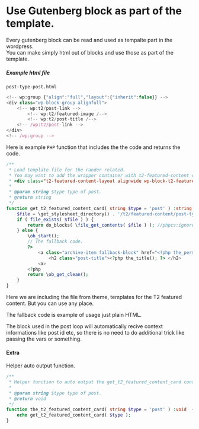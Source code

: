 # Use Gutenberg block as part of the template.

Every gutenberg block can be read and used as tempalte part in the wordpress.  
You can make simply html out of blocks and use those as part of the template.

##### Example html file

`post-type-post.html`
```js my-template.html
<!-- wp:group {"align":"full","layout":{"inherit":false}} -->
<div class="wp-block-group alignfull">
	<!-- wp:t2/post-link -->
		<!-- wp:t2/featured-image /-->
		<!-- wp:t2/post-title /-->
	<!-- /wp:t2/post-link -->
</div>
<!-- /wp:group -->
```

Here is example `PHP` function that includes the the code and returns the code.

```php
/**
 * Load template file for the rander related.
 * You may want to add the wrapper container with t2-featured-content classes:
 * <div class="t2-featured-content-layout alignwide wp-block-t2-featured-content-layout" ?>...
 *
 * @param string $type type of post.
 * @return string
 */
function get_t2_featured_content_card( string $type = 'post' ) :string  {
	$file = \get_stylesheet_directory() . '/t2/featured-content/post-type-' . $type . '.html';
	if ( file_exists( $file ) ) {
		return do_blocks( \file_get_contents( $file ) ); //phpcs:ignore
	} else {
		\ob_start();
		// The fallback code.
		?>
			<a class="archive-item fallback-block" href="<?php the_permalink(); ?>">
				<h2 class="post-title"><?php the_title(); ?> </h2>
			<a>
		<?php
		return \ob_get_clean();
	}
}
```

Here we are including the file from theme, templates for the T2 featured content. But you can use any place.  

The fallback code is example of usage just plain HTML.

The block used in the post loop will automatically recive context informations like post id etc, so there is no need to do additional trick like passing the vars or something.


#### Extra

Helper auto output function.
```php
/**
 * Helper function to auto output the get_t2_featured_content_card content.
 *
 * @param string $type type of post.
 * @return void
 */
function the_t2_featured_content_card( string $type = 'post' ) :void  {
    echo get_t2_featured_content_card( $type );
}
```